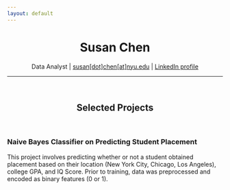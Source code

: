 ```yaml
---
layout: default
---
```

<h1 align="center">
  Susan Chen
</h1>

<p align="center">
  Data Analyst | <a href=sc6354@nyu.edu>susan[dot]chen[at]nyu.edu</a> | <a href="https://www.linkedin.com/in/susan-chen-12787517a/">LinkedIn profile</a>
</p>

* * *
<br></b>

<h2 align="center">
  Selected Projects
</h2>

<br></b>

### Naive Bayes Classifier on Predicting Student Placement
This project involves predicting whether or not a student obtained placement based on their location (New York City, Chicago, Los Angeles), college GPA, and IQ Score. Prior to training, data was preprocessed and encoded as binary features (0 or 1).






